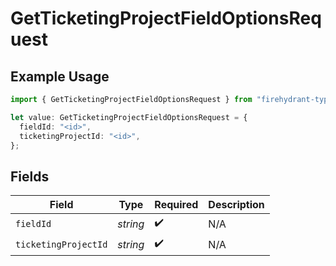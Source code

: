 # GetTicketingProjectFieldOptionsRequest

## Example Usage

```typescript
import { GetTicketingProjectFieldOptionsRequest } from "firehydrant-typescript-sdk/models/operations";

let value: GetTicketingProjectFieldOptionsRequest = {
  fieldId: "<id>",
  ticketingProjectId: "<id>",
};
```

## Fields

| Field                | Type                 | Required             | Description          |
| -------------------- | -------------------- | -------------------- | -------------------- |
| `fieldId`            | *string*             | :heavy_check_mark:   | N/A                  |
| `ticketingProjectId` | *string*             | :heavy_check_mark:   | N/A                  |